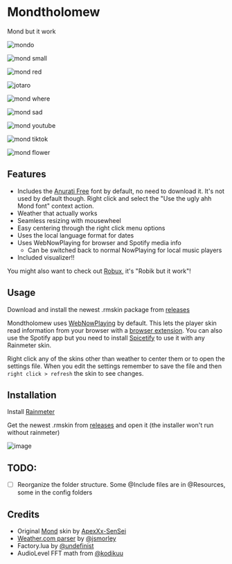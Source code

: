 ﻿# Mondtholomew

Mond but it work

![mondo](https://user-images.githubusercontent.com/93496808/196546066-9f953b05-69fe-4f50-9a01-b58d1e03d107.jpg)

![mond small](https://user-images.githubusercontent.com/93496808/209139555-5de5a09d-bf11-47b5-a035-882a5671db4f.png)

![mond red](https://user-images.githubusercontent.com/93496808/218572990-d6461595-65c8-44dd-bcbd-2a13b0ae0bcb.png)

![jotaro](https://user-images.githubusercontent.com/93496808/219949044-550f362a-cdf4-4b5d-bc36-606afd09b5b4.png)

![mond where](https://user-images.githubusercontent.com/93496808/220199039-bb8ab963-5e0c-471e-8f7f-d4d3bba14a88.png)

![mond sad](https://user-images.githubusercontent.com/93496808/221367561-7f852938-62b7-4a02-add1-191d8107b2d2.jpg)

![mond youtube](https://user-images.githubusercontent.com/93496808/221584517-084f556e-a288-496c-9ecc-3342b967b011.png)

![mond tiktok](https://user-images.githubusercontent.com/93496808/221813383-5d7beee3-a50f-4acd-90b9-61779b0cc533.png)

![mond flower](https://user-images.githubusercontent.com/93496808/221875892-af3496a2-2ea0-49bc-ba7a-fe634237a03b.png)

## Features

- Includes the [Anurati Free](https://www.behance.net/gallery/33704618/ANURATI-Free-Font) font by default, no need to download it. It's not used by default though. Right click and select the "Use the ugly ahh Mond font" context action.
- Weather that actually works
- Seamless resizing with mousewheel
- Easy centering through the right click menu options
- Uses the local language format for dates
- Uses WebNowPlaying for browser and Spotify media info
  - Can be switched back to normal NowPlaying for local music players
- Included visualizer!!

You might also want to check out [Robux](https://github.com/reisir/robux), it's "Robik but it work"!

## Usage

Download and install the newest .rmskin package from [releases](https://github.com/reisir/mondtholomew/releases/latest)

Mondtholomew uses [WebNowPlaying](https://github.com/tjhrulz/WebNowPlaying) by default. This lets the player skin read information from your browser with a [browser extension](https://github.com/tjhrulz/WebNowPlaying#extension-links). You can also use the Spotify app but you need to install [Spicetify](https://spicetify.app/docs/getting-started) to use it with any Rainmeter skin.

Right click any of the skins other than weather to center them or to open the settings file. When you edit the settings remember to save the file and then `right click > refresh` the skin to see changes.

## Installation

Install [Rainmeter](https://www.rainmeter.net/)

Get the newest .rmskin from [releases](https://github.com/reisir/mondtholomew/releases) and open it (the installer won't run without rainmeter)

![image](https://user-images.githubusercontent.com/93496808/210018027-e1c0f16d-037f-4bc4-bf13-7f05090c9b93.png)

## TODO:

- [ ] Reorganize the folder structure. Some @Include files are in @Resources, some in the config folders

## Credits

- Original [Mond](https://www.deviantart.com/apexxx-sensei/art/Mond-762455575) skin by [ApexXx-SenSei](https://www.deviantart.com/apexxx-sensei)
- [Weather.com parser](https://forum.rainmeter.net/viewtopic.php?f=118&t=34628#p171501) by [@jsmorley](https://github.com/jsmorley)
- Factory.lua by [@undefinist](https://github.com/undefinist)
- AudioLevel FFT math from [@kodikuu](https://github.com/kodikuu)
